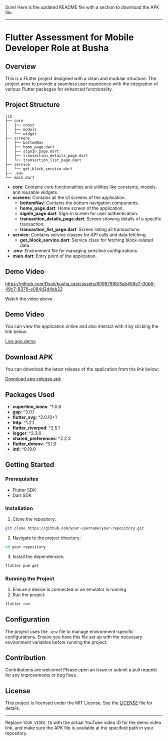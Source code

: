 Sure! Here is the updated README file with a section to download the APK file.

---

# Flutter Assessment for Mobile Developer Role at Busha

## Overview

This is a Flutter project designed with a clean and modular structure. The project aims to provide a seamless user experience with the integration of various Flutter packages for enhanced functionality.

## Project Structure

```plaintext
lib
├── core
│   ├── const
│   ├── models
│   └── widget
├── screens
│   ├── bottomNav
│   ├── home_page.dart
│   ├── signIn_page.dart
│   ├── transaction_details_page.dart
│   └── transaction_list_page.dart
├── service
│   └── get_block_service.dart
├── .env
└── main.dart
```

- **core**: Contains core functionalities and utilities like constants, models, and reusable widgets.
- **screens**: Contains all the UI screens of the application.
  - **bottomNav**: Contains the bottom navigation components.
  - **home_page.dart**: Home screen of the application.
  - **signIn_page.dart**: Sign-in screen for user authentication.
  - **transaction_details_page.dart**: Screen showing details of a specific transaction.
  - **transaction_list_page.dart**: Screen listing all transactions.
- **service**: Contains service classes for API calls and data fetching.
  - **get_block_service.dart**: Service class for fetching block-related data.
- **.env**: Environment file for managing sensitive configurations.
- **main.dart**: Entry point of the application.

## Demo Video

https://github.com/Dsoji/busha_task/assets/80987998/5ab459e7-00b6-49c7-8379-e084d2d4eb22

Watch the video above.

## Demo Video
You can view the application online and also interact with it by clicking the link below:

[Live app demo](https://appetize.io/app/jrg7xr4bzqqbtsilgwgruktuq4?device=pixel7&osVersion=13.0)

## Download APK

You can download the latest release of the application from the link below:

[Download app-release.apk](build/app/outputs/flutter-apk/)

## Packages Used

- **cupertino_icons**: ^1.0.6
- **gap**: ^3.0.1
- **flutter_svg**: ^2.0.10+1
- **http**: ^1.2.1
- **flutter_riverpod**: ^2.5.1
- **logger**: ^2.3.0
- **shared_preferences**: ^2.2.3
- **flutter_dotenv**: ^5.1.0
- **intl**: ^0.19.0

## Getting Started

### Prerequisites

- Flutter SDK
- Dart SDK

### Installation

1. Clone the repository:

```bash
git clone https://github.com/your-username/your-repository.git
```

2. Navigate to the project directory:

```bash
cd your-repository
```

3. Install the dependencies:

```bash
flutter pub get
```

### Running the Project

1. Ensure a device is connected or an emulator is running.
2. Run the project:

```bash
flutter run
```

## Configuration

The project uses the `.env` file to manage environment-specific configurations. Ensure you have this file set up with the necessary environment variables before running the project.

## Contribution

Contributions are welcome! Please open an issue or submit a pull request for any improvements or bug fixes.

## License

This project is licensed under the MIT License. See the [LICENSE](LICENSE) file for details.

---

Replace `YOUR_VIDEO_ID` with the actual YouTube video ID for the demo video link, and make sure the APK file is available at the specified path in your repository.

